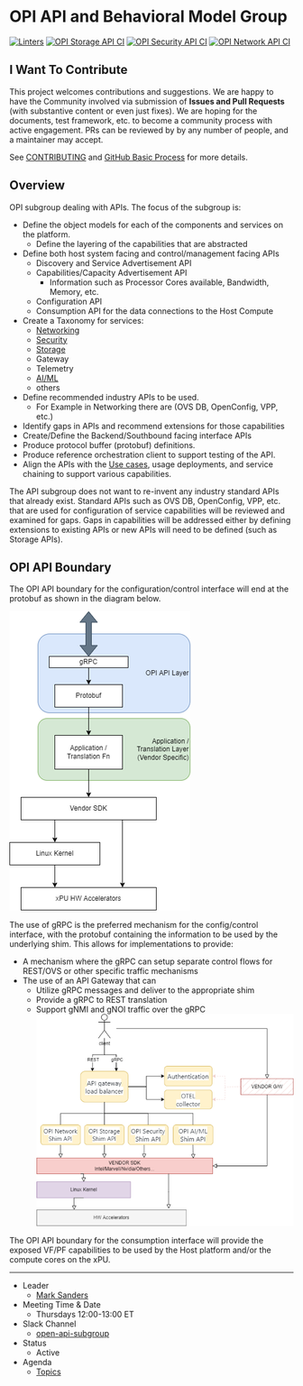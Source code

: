 # OPI API and Behavioral Model Group

[![Linters](https://github.com/opiproject/opi-api/actions/workflows/linters.yml/badge.svg)](https://github.com/opiproject/opi-api/actions/workflows/linters.yml)
[![OPI Storage API CI](https://github.com/opiproject/opi-api/actions/workflows/storage.yml/badge.svg)](https://github.com/opiproject/opi-api/actions/workflows/storage.yml)
[![OPI Security API CI](https://github.com/opiproject/opi-api/actions/workflows/security.yml/badge.svg)](https://github.com/opiproject/opi-api/actions/workflows/security.yml)
[![OPI Network API CI](https://github.com/opiproject/opi-api/actions/workflows/network.yml/badge.svg)](https://github.com/opiproject/opi-api/actions/workflows/network.yml)

## I Want To Contribute

This project welcomes contributions and suggestions.  We are happy to have the Community involved via submission of **Issues and Pull Requests** (with substantive content or even just fixes). We are hoping for the documents, test framework, etc. to become a community process with active engagement.  PRs can be reviewed by by any number of people, and a maintainer may accept.

See [CONTRIBUTING](https://github.com/opiproject/opi/blob/main/CONTRIBUTING.md) and [GitHub Basic Process](https://github.com/opiproject/opi/blob/main/doc-github-rules.md) for more details.

## Overview

OPI subgroup dealing with APIs.  The focus of the subgroup is:

- Define the object models for each of the components and services on the platform.
  - Define the layering of the capabilities that are abstracted
- Define both host system facing and control/management facing APIs
  - Discovery and Service Advertisement API
  - Capabilities/Capacity Advertisement API
    - Information such as Processor Cores available, Bandwidth, Memory, etc.
  - Configuration API
  - Consumption API for the data connections to the Host Compute
- Create a Taxonomy for services:
  - [Networking](network/README.md)
  - [Security](security/README.md)
  - [Storage](storage/README.md)
  - Gateway
  - Telemetry
  - [AI/ML](aiml/README.md)
  - others
- Define recommended industry APIs to be used.
  - For Example in Networking there are (OVS DB, OpenConfig, VPP, etc.)
- Identify gaps in APIs and recommend extensions for those capabilities
- Create/Define the Backend/Southbound facing interface APIs
- Produce protocol buffer (protobuf) definitions.
- Produce reference orchestration client to support testing of the API.
- Align the APIs with the [Use cases](USECASES.md), usage deployments, and service chaining to support various capabilities.

The API subgroup does not want to re-invent any industry standard APIs that already exist.  Standard APIs such as OVS DB, OpenConfig, VPP, etc. that are used for configuration of service capabilities will be reviewed and examined for gaps.  Gaps in capabilities will be addressed either by defining extensions to existing APIs or new APIs will need to be defined (such as Storage APIs).

## OPI API Boundary

The OPI API boundary for the configuration/control interface will end at the protobuf as shown in the diagram below.

![Config API Boundary](doc/images/Config-API-Boundary.png)

The use of gRPC is the preferred mechanism for the config/control interface, with the protobuf containing the information to be used by the underlying shim.  This allows for implementations to provide:

- A mechanism where the gRPC can setup separate control flows for REST/OVS or other specific traffic mechanisms
- The use of an API Gateway that can
  - Utilize gRPC messages and deliver to the appropriate shim
  - Provide a gRPC to REST translation
  - Support gNMI and gNOI traffic over the gRPC
  ![API Gateway](doc/images/API-GW-Layers.png)

The OPI API boundary for the consumption interface will provide the exposed VF/PF capabilities to be used by the Host platform and/or the compute cores on the xPU.

---

- Leader
  - [Mark Sanders](https://github.com/sandersms)
- Meeting Time & Date
  - Thursdays 12:00-13:00 ET
- Slack Channel
  - [open-api-subgroup](https://opi-project.slack.com/archives/C0344KMEAKB)
- Status
  - Active
- Agenda
  - [Topics](Agenda.md)

